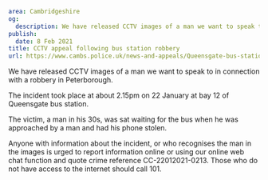 ```yaml
area: Cambridgeshire
og:
  description: We have released CCTV images of a man we want to speak to in connection with a robbery in Peterborough.
publish:
  date: 8 Feb 2021
title: CCTV appeal following bus station robbery
url: https://www.cambs.police.uk/news-and-appeals/Queensgate-bus-station-robbery-Feb2021
```

We have released CCTV images of a man we want to speak to in connection with a robbery in Peterborough.

The incident took place at about 2.15pm on 22 January at bay 12 of Queensgate bus station.

The victim, a man in his 30s, was sat waiting for the bus when he was approached by a man and had his phone stolen.

Anyone with information about the incident, or who recognises the man in the images is urged to report information online or using our online web chat function and quote crime reference CC-22012021-0213. Those who do not have access to the internet should call 101.
